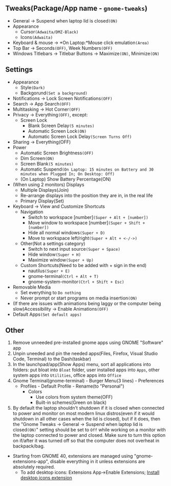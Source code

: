 ## Tweaks(Package/App name - `gnome-tweaks`)
* General -> Suspend when laptop lid is closed`(ON)`
* Appearance
    * Cursor`(Adwaita/DMZ-Black)`
    * Icons`(Adwaita)`
* Keyboard & mouse -> *On Laptop:*Mouse click emulation`(Area)`
* Top Bar -> Seconds`(OFF)`, Week Numbers`(OFF)`
* Windows Titlebars -> Titlebar Buttons -> Maximize`(ON)`, Minimize`(ON)`


## Settings
* Appearance
	* Style`(Dark)`
	* Backgorund`(Set a background)`
* Notifications -> Lock Screen Notifications`(OFF)`
* Search -> App Search`(OFF)`
* Multitasking -> Hot Corner`(OFF)`
* Privacy -> Everything`(OFF)`, except: 
	* Screen Lock 
		* Blank Screen Delay`(5 minutes)`
		* Automatic Screen Lock`(ON)`
		* Automatic Screen Lock Delay`(Screen Turns Off)`
* Sharing -> Everything(OFF)
* Power
	* Automatic Screen Brightness`(OFF)`
	* Dim Screen`(ON)`
	* Screen Blank`(5 minutes)`
	* Automatic Suspend`(On Laptop: 15 minutes on Battery and 30 minutes when Plugged In; On Desktop: Off)`
	* (On Laptop) Show Battery Percentage(ON)
* (When using 2 monitors) Displays
	* Multiple Displays(Join)
	* Re-arrange displays into the position they are in, in the real life
	* Primary Display(Set) 
* Keyboard -> View and Customize Shortcuts
	* Navigation
		* Switch to workspace [number]`(Super + Alt + [number])`
		* Move window to workspace [number]`(Super + Shift + [number])`
		* Hide all normal windows`(Super + D)`
		* Move to workspace left/right`(Super + Alt + <-/->)`
	* Other(Not a settings category)
		* Switch to next input source`(Super + Space)`
		* Hide window`(Super + H)`
		* Maximize window`(Super + Up)`
	* Custom Shortcuts(Need to be added with + sign in the end)
		* nautilus`(Super + E)`
		* gnome-terminal`(Ctrl + Alt + T)`
		* gnome-system-monitor`(Ctrl + Shift + Esc)`
* Removable Media
	* Set everything to `Do nothing`
	* Never prompt or start programs on media insertion`(ON)`
* (If there are issues with animations being laggy or the computer being slow)Accessibility -> Enable Animations`(OFF)`
* Default Apps`(Set default apps)`


## Other
1. Remove unneeded pre-installed gnome apps using GNOME "Software" app
2. Unpin uneeded and pin the needed apps(Files, Firefox, Visual Studio Code, Terminal) to the Dash(taskbar)
4. In the launchpad/app(Show Apps) menu, sort all applications into folders: put bloat into `Bloat` folder, user installed apps into `Apps`, other system apps into `Utilities`, office apps into `Office`
5. Gnome Terminal(gnome-terminal) - Burger Menu(3 lines) - Preferences
	* Profiles - Default Profile - Rename(to "Personal")
		* Colors
			* Use colors from system theme(OFF)
			* Built-in schemes(Green on black)
6. By default the laptop shouldn't shutdown if it is closed when connected to power and monitor on most modern linux distros(even if it would shutdown in all other cases when the lid is closed), but if it does, then the "Gnome Tweaks -> General -> Suspend when laptop lid is closed`(ON)`" setting should be set to `Off` while working on a monitor with the laptop connected to power and closed. Make sure to turn this option on if/after it was turned off so that the computer does not overheat in backpack/bag.
* Starting from GNOME 40, extensions are managed using "gnome-extensions-app", disable everything in it unless extensions are absolutely required.
	* To add desktop icons: Extensions App->Enable Extensions; [Install desktop icons extension](https://extensions.gnome.org/extension/2087/desktop-icons-ng-ding/) 
